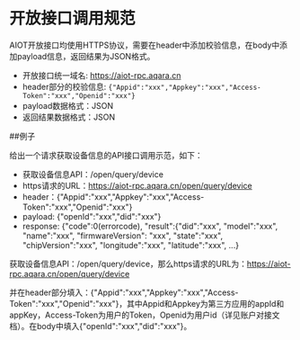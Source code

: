 # 开放接口调用规范


AIOT开放接口均使用HTTPS协议，需要在header中添加校验信息，在body中添加payload信息，返回结果为JSON格式。

- 开放接口统一域名: https://aiot-rpc.aqara.cn
- header部分的校验信息: ```{"Appid":"xxx","Appkey":"xxx","Access-Token":"xxx","Openid":"xxx"}```
- payload数据格式：JSON
- 返回结果数据格式：JSON

##例子

给出一个请求获取设备信息的API接口调用示范，如下：

- 获取设备信息API：/open/query/device
- https请求的URL：https://aiot-rpc.aqara.cn/open/query/device
- header：{"Appid":"xxx","Appkey":"xxx","Access-Token":"xxx","Openid":"xxx"}
- payload: {"openId":"xxx","did":"xxx"}
- response: {"code":0(errorcode), "result":{"did":"xxx", "model":"xxx", "name":"xxx", "firmwareVersion": "xxx", "state":"xxx", "chipVersion":"xxx", "longitude":"xxx", "latitude":"xxx", ...}


获取设备信息API：/open/query/device，那么https请求的URL为：https://aiot-rpc.aqara.cn/open/query/device

并在header部分填入：{"Appid":"xxx","Appkey":"xxx","Access-Token":"xxx","Openid":"xxx"}，其中Appid和Appkey为第三方应用的appId和appKey，Access-Token为用户的Token，Openid为用户id（详见账户对接文档）。在body中填入{"openId":"xxx","did":"xxx"}。